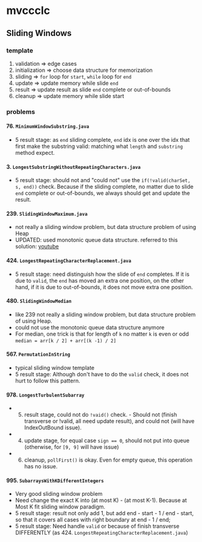 # mvccclc

## Sliding Windows
### template
1. validation => edge cases
2. initialization => choose data structure for memorization
3. sliding => `for` loop for `start`, `while` loop for `end`
4. update => update memory while slide `end`
5. result => update result as slide `end` complete or out-of-bounds
6. cleanup => update memory while slide start

### problems
#### 76. `MinimumWindowSubstring.java`
* 5 result stage: as `end` sliding complete, `end` idx is one over the idx that first make the substring valid: matching what `length` and `substring` method expect.

#### 3. `LongestSubstringWithoutRepeatingCharacters.java`
* 5 result stage: should not and "could not" use the `if(!valid(charSet, s, end))` check. Because if the sliding complete, no matter due to slide `end` complete or out-of-bounds, we always should get and update the result.

#### 239. `SlidingWindowMaximum.java`
* not really a sliding window problem, but data structure problem of using Heap
* UPDATED: used monotonic queue data structure. referred to this solution: [youtube](https://youtu.be/2SXqBsTR6a8)

#### 424. `LongestRepeatingCharacterReplacement.java`
* 5 result stage: need distinguish how the slide of `end` completes. If it is due to `valid`, the `end` has moved an extra one position, on the other hand, if it is due to out-of-bounds, it does not move extra one position.

#### 480. `SlidingWindowMedian`
* like 239 not really a sliding window problem, but data structure problem of using Heap.
* could not use the monotonic queue data structure anymore
* For median, one trick is that for length of `k` no matter `k` is even or odd `median = arr[k / 2] + arr[(k -1) / 2]`

#### 567. `PermutationInString`
* typical sliding window template
* 5 result stage: Although don't have to do the `valid` check, it does not hurt to follow this pattern.

#### 978. `LongestTurbulentSubarray`
* 5. result stage, could not do `!vaid()` check. - Should not (finish transverse or !valid, all need update result), and could not (will have IndexOutBound issue).
* 4. update stage, for equal case `sign == 0`, should not put into queue (otherwise, for `[9, 9]` will have issue)
* 6. cleanup, `pollFirst()` is okay. Even for empty queue, this operation has no issue. 

#### 995. `SubarraysWithKDifferentIntegers`
* Very good sliding window problem
* Need change the exact K into (at most K) - (at most K-1). Because at Most K fit sliding window paradigm.
* 5 result stage: result not only add 1, but add end - start - 1 / end - start, so that it covers all cases with right boundary at end - 1 / end;
* 5 result stage: Need handle `valid` or because of finish transverse DIFFERENTLY (as 424. `LongestRepeatingCharacterReplacement.java`)




